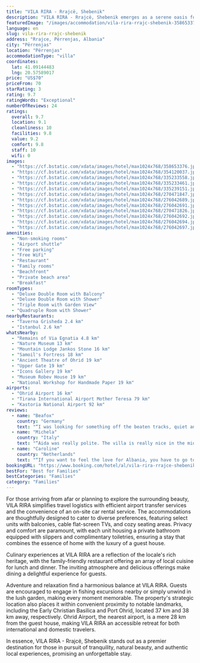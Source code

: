 ```yaml
---
title: "VILA RIRA - Rrajcë, Shebenik"
description: "VILA RIRA - Rrajcë, Shebenik emerges as a serene oasis for travelers seeking a blend of comfort and adventure, situated just 24 km away from the historic Cave Church Archangel Michael."
featuredImage: "/images/accommodation/vila-rira-rrajc-shebenik-358653376.jpg"
language: en
slug: vila-rira-rrajc-shebenik
address: "Rrajce, Përrenjas, Albania"
city: "Përrenjas"
location: "Përrenjas"
accommodationType: "villa"
coordinates:
  lat: 41.09144483
  lng: 20.57589017
price: "US$70"
priceFrom: 70
starRating: 3
rating: 9.7
ratingWords: "Exceptional"
numberOfReviews: 24
ratings:
  overall: 9.7
  location: 9.1
  cleanliness: 10
  facilities: 9.8
  value: 9.2
  comfort: 9.8
  staff: 10
  wifi: 0
images:
  - "https://cf.bstatic.com/xdata/images/hotel/max1024x768/358653376.jpg?k=d68f3f35c32889ddfbc651829d3e1e64a8a838020af6909b3c05b538d18b5ce4&o=&hp=1"
  - "https://cf.bstatic.com/xdata/images/hotel/max1024x768/354120037.jpg?k=cbbe72092a69705b4f7c3fbd0e31c746beffc52aed93ee6ea66fc804d0f8fc42&o=&hp=1"
  - "https://cf.bstatic.com/xdata/images/hotel/max1024x768/335233558.jpg?k=93f23dacecc1517ed055a29b0901ed503cbe49f523a3c47cc6b5301bf1b5cc45&o=&hp=1"
  - "https://cf.bstatic.com/xdata/images/hotel/max1024x768/335233461.jpg?k=3a7ab17a382ce863b33e3ff0bfa442010a03ce8b7ac0ab207213fbe6cb4e2b48&o=&hp=1"
  - "https://cf.bstatic.com/xdata/images/hotel/max1024x768/335239151.jpg?k=1ed932ff71f50dc7f8bd7de4f0b770211af8593f62311c1c98f6e0cd7278ac04&o=&hp=1"
  - "https://cf.bstatic.com/xdata/images/hotel/max1024x768/270471847.jpg?k=1791b2d0ba3bebdc2aee28e2cc8e0f3ffa429319829c862ff8af95d46e689355&o=&hp=1"
  - "https://cf.bstatic.com/xdata/images/hotel/max1024x768/276042689.jpg?k=175910ff37720fd140b444ad0c019c79f78507feb26befc5ab0cef7ff5fd86e2&o=&hp=1"
  - "https://cf.bstatic.com/xdata/images/hotel/max1024x768/276042691.jpg?k=5a2704b490d1c39fb5ecf005d53904592c39792ec86031a8d58691b3323ace3a&o=&hp=1"
  - "https://cf.bstatic.com/xdata/images/hotel/max1024x768/270471826.jpg?k=295f583591912e6cd92e2b2f6b4474c3d5578d3d3ad36c68b95bd51543dc32d1&o=&hp=1"
  - "https://cf.bstatic.com/xdata/images/hotel/max1024x768/276042692.jpg?k=873e5efa0c5843f14efaa557a76fc2631b55b01442b3cdc37fb4f1fbc7f38d87&o=&hp=1"
  - "https://cf.bstatic.com/xdata/images/hotel/max1024x768/276042694.jpg?k=8fec1e6398bedd561948bbf2e00ff5dfffc6c5e7a782fe5a66906d213c140258&o=&hp=1"
  - "https://cf.bstatic.com/xdata/images/hotel/max1024x768/276042697.jpg?k=347ae283f3507d3de83c2fa0a77feb08beb06b8e624f013a238c06f697846e9b&o=&hp=1"
amenities:
  - "Non-smoking rooms"
  - "Airport shuttle"
  - "Free parking"
  - "Free WiFi"
  - "Restaurant"
  - "Family rooms"
  - "Beachfront"
  - "Private beach area"
  - "Breakfast"
roomTypes:
  - "Deluxe Double Room with Balcony"
  - "Deluxe Double Room with Shower"
  - "Triple Room with Garden View"
  - "Quadruple Room with Shower"
nearbyRestaurants:
  - "Taverna Grisheda 2.4 km"
  - "Istanbul 2.6 km"
whatsNearby:
  - "Remains of Via Egnatia 4.8 km"
  - "Nature Museum 13 km"
  - "Mountain Lodge Jankos Stone 16 km"
  - "Samoil's Fortress 18 km"
  - "Ancient Theatre of Ohrid 19 km"
  - "Upper Gate 19 km"
  - "Icons Gallery 19 km"
  - "Museum Robev House 19 km"
  - "National Workshop for Handmade Paper 19 km"
airports:
  - "Ohrid Airport 16 km"
  - "Tirana International Airport Mother Teresa 79 km"
  - "Kastoria National Airport 92 km"
reviews:
  - name: "Beafox"
    country: "Germany"
    text: "“I was looking for something off the beaten tracks, quiet and close to albanian life and people. I found it here. It`s an amazing and restful place. The food is fantastic with local products. The room is spacious and the beds are so comfy, you have...”"
  - name: "Michela"
    country: "Italy"
    text: "“Aida was really polite. The villa is really nice in the middle of nature. The room is spacious and clean, the bathroom too. We had a great dinner there (extra) that I suggest to try. We also enjoyed the delicious breakfast with home made bread and...”"
  - name: "Caroline"
    country: "Netherlands"
    text: "“If you want to feel the love for Albania, you have to go to Vila Rira. Aïda and her husband Ajet are most welcoming and want to share their knowledge about the environment. Even before and after our stay they gave us suggestions about where to go...”"
bookingURL: "https://www.booking.com/hotel/al/vila-rira-rrajce-shebenik.en-gb.html?aid=8035640"
bestFor: "Best for Families"
bestCategories: "Families"
category: "Families"
---
```


For those arriving from afar or planning to explore the surrounding beauty, VILA RIRA simplifies travel logistics with efficient airport transfer services and the convenience of an on-site car rental service. The accommodations are thoughtfully designed to cater to diverse preferences, featuring select units with balconies, cable flat-screen TVs, and cozy seating areas. Privacy and comfort are paramount, with each unit housing a private bathroom equipped with slippers and complimentary toiletries, ensuring a stay that combines the essence of home with the luxury of a guest house.

Culinary experiences at VILA RIRA are a reflection of the locale's rich heritage, with the family-friendly restaurant offering an array of local cuisine for lunch and dinner. The inviting atmosphere and delicious offerings make dining a delightful experience for guests.

Adventure and relaxation find a harmonious balance at VILA RIRA. Guests are encouraged to engage in fishing excursions nearby or simply unwind in the lush garden, making every moment memorable. The property's strategic location also places it within convenient proximity to notable landmarks, including the Early Christian Basilica and Port Ohrid, located 37 km and 38 km away, respectively. Ohrid Airport, the nearest airport, is a mere 28 km from the guest house, making VILA RIRA an accessible retreat for both international and domestic travelers.

In essence, VILA RIRA - Rrajcë, Shebenik stands out as a premier destination for those in pursuit of tranquility, natural beauty, and authentic local experiences, promising an unforgettable stay.